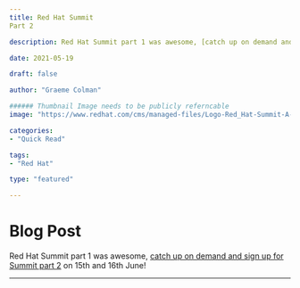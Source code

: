 ```yaml
---
title: Red Hat Summit 
Part 2

description: Red Hat Summit part 1 was awesome, [catch up on demand and sign up for Summit part 2](https://www.redhat.com/en/summit) on 15-16 June!

date: 2021-05-19

draft: false

author: "Graeme Colman"

###### Thumbnail Image needs to be publicly referncable
image: "https://www.redhat.com/cms/managed-files/Logo-Red_Hat-Summit-A-Standard-RGB-02.svg"

categories:
- "Quick Read"

tags:
- "Red Hat"

type: "featured"

---
```


# Blog Post

Red Hat Summit part 1 was awesome, [catch up on demand and sign up for Summit part 2](https://www.redhat.com/en/summit) on 15th and 16th June! 
        
        
--- 



